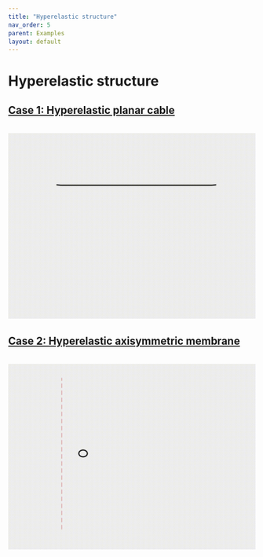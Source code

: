```yaml
---
title: "Hyperelastic structure"
nav_order: 5
parent: Examples
layout: default
---
```


# Hyperelastic structure

## [Case 1: Hyperelastic planar cable](hyper_elastic_case_1.html)
<br/><img src='../assets/videos/hyper_1.gif' width="600">

## [Case 2: Hyperelastic axisymmetric membrane](hyper_elastic_case_2.html)
<br/><img src='../assets/videos/hyper_2.gif' width="600">

